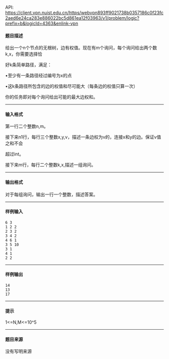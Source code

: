 API: https://client.vpn.nuist.edu.cn/https/webvpn893ff9021738b0357186c0f23fc2aed6e24ca283e886022bc5d861ea12f03963/v1/problem/logic?prefix=b&logicId=4363&enlink-vpn

#### 题目描述

给出一个n个节点的无根树，边有权值。现在有m个询问，每个询问给出两个数k,x，你需要选择恰

好k条简单路径，满足：

•至少有一条路径经过编号为x的点

•这k条路径所包含的边的权值和尽可能大（每条边的权值只算一次）

你的任务即对每个询问给出可能的最大边权和。

---

#### 输入格式

第一行二个整数n,m。

接下来n1行，每行三个整数x,y,v，描述一条边权为v的，连接x和y的边。保证v值之和不会

超过int。

接下来m行，每行二个整数k,x,描述一组询问。

---

#### 输出格式

对于每组询问，输出一行一个整数，描述答案。

---

#### 样例输入
```
6 3
1 2 2
2 3 2
3 4 2
4 6 1
3 5 10
3 1
4 1
2 2
```

---

#### 样例输出
```
14
13
17
```

---

#### 提示

1<=N,M<=10^5

---

#### 题目来源

没有写明来源